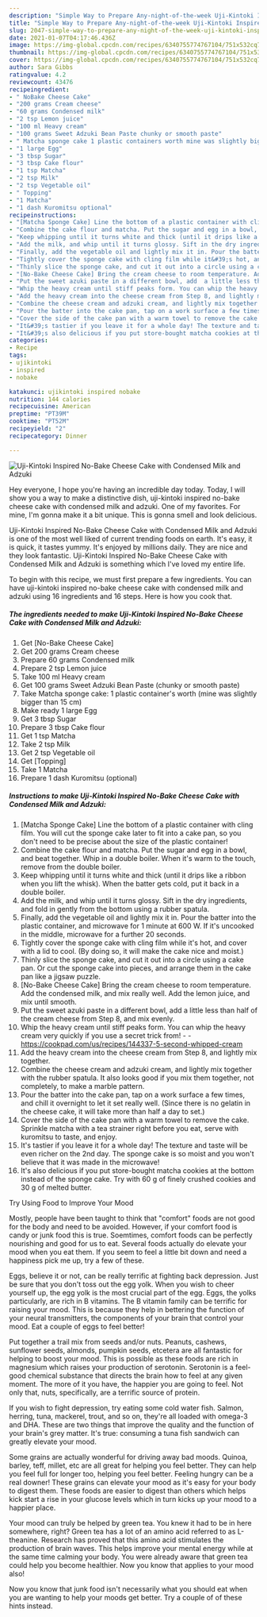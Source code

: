 ```yaml
---
description: "Simple Way to Prepare Any-night-of-the-week Uji-Kintoki Inspired No-Bake Cheese Cake with Condensed Milk and Adzuki"
title: "Simple Way to Prepare Any-night-of-the-week Uji-Kintoki Inspired No-Bake Cheese Cake with Condensed Milk and Adzuki"
slug: 2047-simple-way-to-prepare-any-night-of-the-week-uji-kintoki-inspired-no-bake-cheese-cake-with-condensed-milk-and-adzuki
date: 2021-01-07T04:17:46.436Z
image: https://img-global.cpcdn.com/recipes/6340755774767104/751x532cq70/uji-kintoki-inspired-no-bake-cheese-cake-with-condensed-milk-and-adzuki-recipe-main-photo.jpg
thumbnail: https://img-global.cpcdn.com/recipes/6340755774767104/751x532cq70/uji-kintoki-inspired-no-bake-cheese-cake-with-condensed-milk-and-adzuki-recipe-main-photo.jpg
cover: https://img-global.cpcdn.com/recipes/6340755774767104/751x532cq70/uji-kintoki-inspired-no-bake-cheese-cake-with-condensed-milk-and-adzuki-recipe-main-photo.jpg
author: Sara Gibbs
ratingvalue: 4.2
reviewcount: 43476
recipeingredient:
- " NoBake Cheese Cake"
- "200 grams Cream cheese"
- "60 grams Condensed milk"
- "2 tsp Lemon juice"
- "100 ml Heavy cream"
- "100 grams Sweet Adzuki Bean Paste chunky or smooth paste"
- " Matcha sponge cake 1 plastic containers worth mine was slightly bigger than 15 cm"
- "1 large Egg"
- "3 tbsp Sugar"
- "3 tbsp Cake flour"
- "1 tsp Matcha"
- "2 tsp Milk"
- "2 tsp Vegetable oil"
- " Topping"
- "1 Matcha"
- "1 dash Kuromitsu optional"
recipeinstructions:
- "[Matcha Sponge Cake] Line the bottom of a plastic container with cling film. You will cut the sponge cake later to fit into a cake pan, so you don&#39;t need to be precise about the size of the plastic container!"
- "Combine the cake flour and matcha. Put the sugar and egg in a bowl, and beat together. Whip in a double boiler. When it&#39;s warm to the touch, remove from the double boiler."
- "Keep whipping until it turns white and thick (until it drips like a ribbon when you lift the whisk). When the batter gets cold, put it back in a double  boiler."
- "Add the milk, and whip until it turns glossy. Sift in the dry ingredients, and fold in gently from the bottom using a rubber spatula."
- "Finally, add the vegetable oil and lightly mix it in. Pour the batter into the plastic container, and microwave for 1 minute at 600 W. If it&#39;s uncooked in the middle, microwave for a further 20 seconds."
- "Tightly cover the sponge cake with cling film while it&#39;s hot, and cover with a lid to cool. (By doing so, it will make the cake nice and moist.)"
- "Thinly slice the sponge cake, and cut it out into a circle using a cake pan. Or cut the sponge cake into pieces, and arrange them in the cake pan like a jigsaw puzzle."
- "[No-Bake Cheese Cake] Bring the cream cheese to room temperature. Add the condensed milk, and mix really well. Add the lemon juice, and mix until smooth."
- "Put the sweet azuki paste in a different bowl, add  a little less than half of the cream cheese from Step 8, and mix evenly."
- "Whip the heavy cream until stiff peaks form. You can whip the heavy cream very quickly if you use a secret trick from!  https://cookpad.com/us/recipes/144337-5-second-whipped-cream"
- "Add the heavy cream into the cheese cream from Step 8, and lightly mix together."
- "Combine the cheese cream and adzuki cream, and lightly mix together with the rubber spatula. It also looks good if you mix them together, not completely, to make a marble pattern."
- "Pour the batter into the cake pan, tap on a work surface a few times, and chill it overnight to let it set really well. (Since there is no gelatin in the cheese cake, it will take more than half a day to set.)"
- "Cover the side of the cake pan with a warm towel to remove the cake. Sprinkle matcha with a tea strainer right before you eat, serve with kuromitsu to taste, and enjoy."
- "It&#39;s tastier if you leave it for a whole day! The texture and taste will be even richer on the 2nd day. The sponge cake is so moist and you won&#39;t believe that it was made in the microwave!"
- "It&#39;s also delicious if you put store-bought matcha cookies at the bottom instead of the sponge cake. Try with 60 g of finely crushed cookies and 30 g of melted butter."
categories:
- Recipe
tags:
- ujikintoki
- inspired
- nobake

katakunci: ujikintoki inspired nobake 
nutrition: 144 calories
recipecuisine: American
preptime: "PT39M"
cooktime: "PT52M"
recipeyield: "2"
recipecategory: Dinner

---
```



![Uji-Kintoki Inspired No-Bake Cheese Cake with Condensed Milk and Adzuki](https://img-global.cpcdn.com/recipes/6340755774767104/751x532cq70/uji-kintoki-inspired-no-bake-cheese-cake-with-condensed-milk-and-adzuki-recipe-main-photo.jpg)

Hey everyone, I hope you're having an incredible day today. Today, I will show you a way to make a distinctive dish, uji-kintoki inspired no-bake cheese cake with condensed milk and adzuki. One of my favorites. For mine, I'm gonna make it a bit unique. This is gonna smell and look delicious.



Uji-Kintoki Inspired No-Bake Cheese Cake with Condensed Milk and Adzuki is one of the most well liked of current trending foods on earth. It's easy, it is quick, it tastes yummy. It's enjoyed by millions daily. They are nice and they look fantastic. Uji-Kintoki Inspired No-Bake Cheese Cake with Condensed Milk and Adzuki is something which I've loved my entire life.


To begin with this recipe, we must first prepare a few ingredients. You can have uji-kintoki inspired no-bake cheese cake with condensed milk and adzuki using 16 ingredients and 16 steps. Here is how you cook that.

<!--inarticleads1-->

##### The ingredients needed to make Uji-Kintoki Inspired No-Bake Cheese Cake with Condensed Milk and Adzuki:

1. Get  [No-Bake Cheese Cake]
1. Get 200 grams Cream cheese
1. Prepare 60 grams Condensed milk
1. Prepare 2 tsp Lemon juice
1. Take 100 ml Heavy cream
1. Get 100 grams Sweet Adzuki Bean Paste (chunky or smooth paste)
1. Take  Matcha sponge cake: 1 plastic container&#39;s worth (mine was slightly bigger than 15 cm)
1. Make ready 1 large Egg
1. Get 3 tbsp Sugar
1. Prepare 3 tbsp Cake flour
1. Get 1 tsp Matcha
1. Take 2 tsp Milk
1. Get 2 tsp Vegetable oil
1. Get  [Topping]
1. Take 1 Matcha
1. Prepare 1 dash Kuromitsu (optional)




<!--inarticleads2-->

##### Instructions to make Uji-Kintoki Inspired No-Bake Cheese Cake with Condensed Milk and Adzuki:

1. [Matcha Sponge Cake] Line the bottom of a plastic container with cling film. You will cut the sponge cake later to fit into a cake pan, so you don&#39;t need to be precise about the size of the plastic container!
1. Combine the cake flour and matcha. Put the sugar and egg in a bowl, and beat together. Whip in a double boiler. When it&#39;s warm to the touch, remove from the double boiler.
1. Keep whipping until it turns white and thick (until it drips like a ribbon when you lift the whisk). When the batter gets cold, put it back in a double  boiler.
1. Add the milk, and whip until it turns glossy. Sift in the dry ingredients, and fold in gently from the bottom using a rubber spatula.
1. Finally, add the vegetable oil and lightly mix it in. Pour the batter into the plastic container, and microwave for 1 minute at 600 W. If it&#39;s uncooked in the middle, microwave for a further 20 seconds.
1. Tightly cover the sponge cake with cling film while it&#39;s hot, and cover with a lid to cool. (By doing so, it will make the cake nice and moist.)
1. Thinly slice the sponge cake, and cut it out into a circle using a cake pan. Or cut the sponge cake into pieces, and arrange them in the cake pan like a jigsaw puzzle.
1. [No-Bake Cheese Cake] Bring the cream cheese to room temperature. Add the condensed milk, and mix really well. Add the lemon juice, and mix until smooth.
1. Put the sweet azuki paste in a different bowl, add  a little less than half of the cream cheese from Step 8, and mix evenly.
1. Whip the heavy cream until stiff peaks form. You can whip the heavy cream very quickly if you use a secret trick from! -  - https://cookpad.com/us/recipes/144337-5-second-whipped-cream
1. Add the heavy cream into the cheese cream from Step 8, and lightly mix together.
1. Combine the cheese cream and adzuki cream, and lightly mix together with the rubber spatula. It also looks good if you mix them together, not completely, to make a marble pattern.
1. Pour the batter into the cake pan, tap on a work surface a few times, and chill it overnight to let it set really well. (Since there is no gelatin in the cheese cake, it will take more than half a day to set.)
1. Cover the side of the cake pan with a warm towel to remove the cake. Sprinkle matcha with a tea strainer right before you eat, serve with kuromitsu to taste, and enjoy.
1. It&#39;s tastier if you leave it for a whole day! The texture and taste will be even richer on the 2nd day. The sponge cake is so moist and you won&#39;t believe that it was made in the microwave!
1. It&#39;s also delicious if you put store-bought matcha cookies at the bottom instead of the sponge cake. Try with 60 g of finely crushed cookies and 30 g of melted butter.




Try Using Food to Improve Your Mood


Mostly, people have been taught to think that "comfort" foods are not good for the body and need to be avoided. However, if your comfort food is candy or junk food this is true. Soemtimes, comfort foods can be perfectly nourishing and good for us to eat. Several foods actually do elevate your mood when you eat them. If you seem to feel a little bit down and need a happiness pick me up, try a few of these.

Eggs, believe it or not, can be really terrific at fighting back depression. Just be sure that you don't toss out the egg yolk. When you wish to cheer yourself up, the egg yolk is the most crucial part of the egg. Eggs, the yolks particularly, are rich in B vitamins. The B vitamin family can be terrific for raising your mood. This is because they help in bettering the function of your neural transmitters, the components of your brain that control your mood. Eat a couple of eggs to feel better!

Put together a trail mix from seeds and/or nuts. Peanuts, cashews, sunflower seeds, almonds, pumpkin seeds, etcetera are all fantastic for helping to boost your mood. This is possible as these foods are rich in magnesium which raises your production of serotonin. Serotonin is a feel-good chemical substance that directs the brain how to feel at any given moment. The more of it you have, the happier you are going to feel. Not only that, nuts, specifically, are a terrific source of protein.

If you wish to fight depression, try eating some cold water fish. Salmon, herring, tuna, mackerel, trout, and so on, they're all loaded with omega-3 and DHA. These are two things that improve the quality and the function of your brain's grey matter. It's true: consuming a tuna fish sandwich can greatly elevate your mood. 

Some grains are actually wonderful for driving away bad moods. Quinoa, barley, teff, millet, etc are all great for helping you feel better. They can help you feel full for longer too, helping you feel better. Feeling hungry can be a real downer! These grains can elevate your mood as it's easy for your body to digest them. These foods are easier to digest than others which helps kick start a rise in your glucose levels which in turn kicks up your mood to a happier place.

Your mood can truly be helped by green tea. You knew it had to be in here somewhere, right? Green tea has a lot of an amino acid referred to as L-theanine. Research has proved that this amino acid stimulates the production of brain waves. This helps improve your mental energy while at the same time calming your body. You were already aware that green tea could help you become healthier. Now you know that applies to your mood also!

Now you know that junk food isn't necessarily what you should eat when you are wanting to help your moods get better. Try  a  couple of  of  these  hints  instead.

